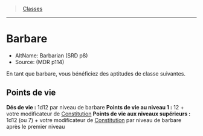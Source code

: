 ﻿---
!ClassItem
Id: barbarian_hd.md#barbarepoints-de-vie
RootId: barbarian_hd.md
ParentLink: classes_hd.md
Name: BarbarePoints de vie
ParentName: Classes
NameLevel: 2
AltName: Barbarian (SRD p8)
Source: (MDR p114)
Attributes:
  HitDice: 1d12 par niveau de barbare
  HitPointsAt1stLevel: 12 + votre modificateur de [Constitution](hd_abilities_constitution.md)
  HitPointsAtHigherLevels: 1d12 (ou 7) + votre modificateur de [Constitution](hd_abilities_constitution.md) par niveau de barbare après le premier niveau
---
>  [Classes](hd_classes.md)

---


# Barbare

- AltName: Barbarian (SRD p8)
- Source: (MDR p114)

En tant que barbare, vous bénéficiez des aptitudes de classe suivantes.


## Points de vie

**Dés de vie :** 1d12 par niveau de barbare
**Points de vie au niveau 1 :** 12 + votre modificateur de [Constitution](hd_abilities_constitution.md)
**Points de vie aux niveaux supérieurs :** 1d12 (ou 7) + votre modificateur de [Constitution](hd_abilities_constitution.md) par niveau de barbare après le premier niveau

